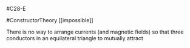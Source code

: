 #C28-E

#ConstructorTheory  [[impossible]]

There is no way to arrange currents (and magnetic fields) so that three conductors in an equilateral triangle to mutually attract